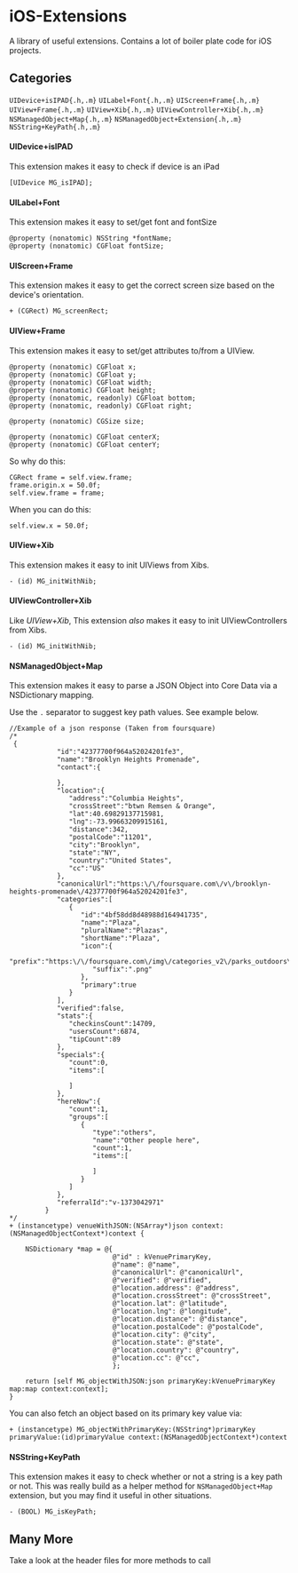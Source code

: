 # iOS-Extensions
A library of useful extensions.  Contains a lot of boiler plate code for iOS projects.

## Categories
`UIDevice+isIPAD{.h,.m}`
`UILabel+Font{.h,.m}`
`UIScreen+Frame{.h,.m}`
`UIView+Frame{.h,.m}`
`UIView+Xib{.h,.m}`
`UIViewController+Xib{.h,.m}`
`NSManagedObject+Map{.h,.m}`
`NSManagedObject+Extension{.h,.m}`
`NSString+KeyPath{.h,.m}`

#### UIDevice+isIPAD
This extension makes it easy to check if device is an iPad
```objc
[UIDevice MG_isIPAD];
```

#### UILabel+Font
This extension makes it easy to set/get font and fontSize
```objc
@property (nonatomic) NSString *fontName;
@property (nonatomic) CGFloat fontSize;
```

#### UIScreen+Frame
This extension makes it easy to get the correct screen size based on the device's orientation.
```objc
+ (CGRect) MG_screenRect;
```

#### UIView+Frame
This extension makes it easy to set/get attributes to/from a UIView.
```objc
@property (nonatomic) CGFloat x;
@property (nonatomic) CGFloat y;
@property (nonatomic) CGFloat width;
@property (nonatomic) CGFloat height;
@property (nonatomic, readonly) CGFloat bottom;
@property (nonatomic, readonly) CGFloat right;

@property (nonatomic) CGSize size;

@property (nonatomic) CGFloat centerX;
@property (nonatomic) CGFloat centerY;
```

So why do this:
```objc
CGRect frame = self.view.frame;
frame.origin.x = 50.0f;
self.view.frame = frame;
```

When you can do this:
```objc
self.view.x = 50.0f;
```

#### UIView+Xib
This extension makes it easy to init UIViews from Xibs.
```objc
- (id) MG_initWithNib;
```

#### UIViewController+Xib
Like *UIView+Xib*, This extension *also* makes it easy to init UIViewControllers from Xibs.
```objc
- (id) MG_initWithNib;
```

#### NSManagedObject+Map
This extension makes it easy to parse a JSON Object into Core Data via a NSDictionary mapping.

Use the `.` separator to suggest key path values. See example below.
```objc
//Example of a json response (Taken from foursquare)
/*
 {
            "id":"42377700f964a52024201fe3",
            "name":"Brooklyn Heights Promenade",
            "contact":{

            },
            "location":{
               "address":"Columbia Heights",
               "crossStreet":"btwn Remsen & Orange",
               "lat":40.69829137715981,
               "lng":-73.99663209915161,
               "distance":342,
               "postalCode":"11201",
               "city":"Brooklyn",
               "state":"NY",
               "country":"United States",
               "cc":"US"
            },
            "canonicalUrl":"https:\/\/foursquare.com\/v\/brooklyn-heights-promenade\/42377700f964a52024201fe3",
            "categories":[
               {
                  "id":"4bf58dd8d48988d164941735",
                  "name":"Plaza",
                  "pluralName":"Plazas",
                  "shortName":"Plaza",
                  "icon":{
                     "prefix":"https:\/\/foursquare.com\/img\/categories_v2\/parks_outdoors\/plaza_",
                     "suffix":".png"
                  },
                  "primary":true
               }
            ],
            "verified":false,
            "stats":{
               "checkinsCount":14709,
               "usersCount":6874,
               "tipCount":89
            },
            "specials":{
               "count":0,
               "items":[

               ]
            },
            "hereNow":{
               "count":1,
               "groups":[
                  {
                     "type":"others",
                     "name":"Other people here",
                     "count":1,
                     "items":[

                     ]
                  }
               ]
            },
            "referralId":"v-1373042971"
         }
*/
+ (instancetype) venueWithJSON:(NSArray*)json context:(NSManagedObjectContext*)context {
    
    NSDictionary *map = @{
                          @"id" : kVenuePrimaryKey,
                          @"name": @"name",
                          @"canonicalUrl": @"canonicalUrl",
                          @"verified": @"verified",
                          @"location.address": @"address",
                          @"location.crossStreet": @"crossStreet",
                          @"location.lat": @"latitude",
                          @"location.lng": @"longitude",
                          @"location.distance": @"distance",
                          @"location.postalCode": @"postalCode",
                          @"location.city": @"city",
                          @"location.state": @"state",
                          @"location.country": @"country",
                          @"location.cc": @"cc",
                          };
    
    return [self MG_objectWithJSON:json primaryKey:kVenuePrimaryKey map:map context:context];    
}
```

You can also fetch an object based on its primary key value via:
```objc
+ (instancetype) MG_objectWithPrimaryKey:(NSString*)primaryKey primaryValue:(id)primaryValue context:(NSManagedObjectContext*)context
```

#### NSString+KeyPath
This extension makes it easy to check whether or not a string is a key path or not.  This was really build as a helper method for `NSManagedObject+Map` extension, but you may find it useful in other situations. 

```objc
- (BOOL) MG_isKeyPath;
```

## Many More
Take a look at the header files for more methods to call
